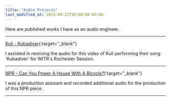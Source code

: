 ```yaml
---
title: "Audio Projects"
last_modified_at: 2023-09-27T16:00:00-07:00
---
```


Here are published works I have as an audio engineer.

---

[Kuli - Kubadiver](https://www.youtube.com/watch?v=WwSJJ_Hs1IQ){:target="_blank"}

I assisted in remixing the audio for this video of Kuli performing their song 'Kubadiver' for WITR's Rochester Session.

---

[NPR - Can You Power A House With A Bicycle?](https://www.youtube.com/watch?v=xbUxt2x4InE){:target="_blank"}

I was a production assisant and recorded additional audio for the production of this NPR piece.

---
